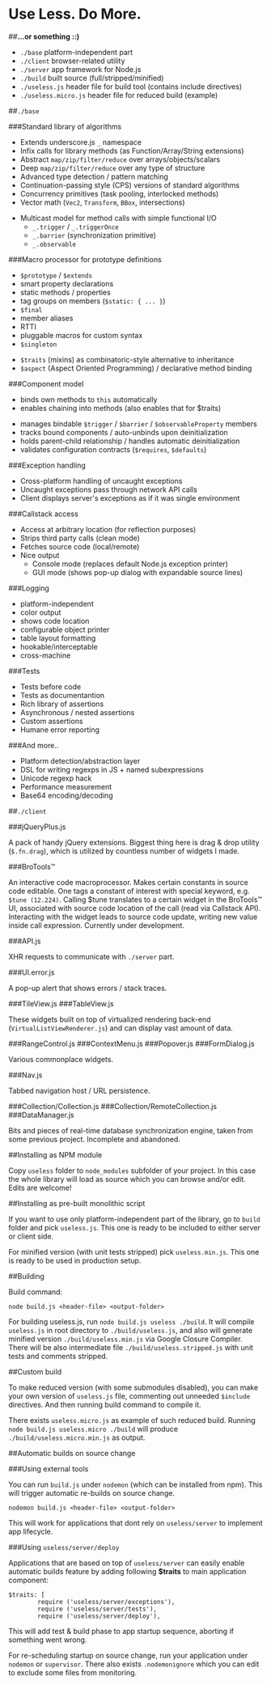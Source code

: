 # Use Less. Do More.

##__...or something **::)**__

* `./base` platform-independent part
* `./client` browser-related utility
* `./server` app framework for Node.js
* `./build` built source (full/stripped/minified)
* `./useless.js` header file for build tool (contains include directives)
* `./useless.micro.js` header file for reduced build (example)

##`./base`

###Standard library of algorithms

* Extends underscore.js `_` namespace
* Infix calls for library methods (as Function/Array/String extensions)
* Abstract `map/zip/filter/reduce` over arrays/objects/scalars
* Deep `map/zip/filter/reduce` over any type of structure
* Advanced type detection / pattern matching
* Continuation-passing style (CPS) versions of standard algorithms
* Concurrency primitives (task pooling, interlocked methods)
* Vector math (`Vec2`, `Transform`, `BBox`, intersections)
- Multicast model for method calls with simple functional I/O
    - `_.trigger` / `_.triggerOnce`
    - `_.barrier` (synchronization primitive)
    - `_.observable`

###Macro processor for prototype definitions

+ `$prototype` / `$extends`
+ smart property declarations
+ static methods / properties
+ tag groups on members (`$static: { ... }`)
+ `$final`
+ member aliases
+ RTTI
+ pluggable macros for custom syntax
+ `$singleton`
* `$traits` (mixins) as combinatoric-style alternative to inheritance
* `$aspect` (Aspect Oriented Programming) / declarative method binding

###Component model

* binds own methods to `this` automatically
* enables chaining into methods (also enables that for $traits)
+ manages bindable `$trigger` / `$barrier` / `$observableProperty` members
+ tracks bound components / auto-unbinds upon deinitialization
+ holds parent-child relationship / handles automatic deinitialization
+ validates configuration contracts (`$requires`, `$defaults`)

###Exception handling

- Cross-platform handling of uncaught exceptions
- Uncaught exceptions pass through network API calls
- Client displays server's exceptions as if it was single environment

###Callstack access

* Access at arbitrary location (for reflection purposes)
* Strips third party calls (clean mode)
* Fetches source code (local/remote)
* Nice output
    * Console mode (replaces default Node.js exception printer)
    * GUI mode (shows pop-up dialog with expandable source lines)

###Logging

+ platform-independent
+ color output
+ shows code location
+ configurable object printer
+ table layout formatting
+ hookable/interceptable
+ cross-machine

###Tests

* Tests before code
* Tests as documentantion
* Rich library of assertions
* Asynchronous / nested assertions
* Custom assertions
* Humane error reporting

###And more..

- Platform detection/abstraction layer
- DSL for writing regexps in JS + named subexpressions
- Unicode regexp hack
- Performance measurement
- Base64 encoding/decoding

##`./client`

###jQueryPlus.js

A pack of handy jQuery extensions. Biggest thing here is drag & drop utility (`$.fn.drag`), which is utilized by countless number of widgets I made.

###BroTools™

An interactive code macroprocessor. Makes certain constants in source code editable. One tags a constant of interest with special keyword, e.g. `$tune (12.224)`. Calling $tune translates to a certain widget in the BroTools™ UI, associated with source code location of the call (read via Callstack API). Interacting with the widget leads to source code update, writing new value inside call expression. Currently under development.

###API.js

XHR requests to communicate with `./server` part.

###UI.error.js

A pop-up alert that shows errors / stack traces.

###TileView.js
###TableView.js

These widgets built on top of virtualized rendering back-end (`VirtualListViewRenderer.js`) and can display vast amount of data.

###RangeControl.js
###ContextMenu.js
###Popover.js
###FormDialog.js

Various commonplace widgets.

###Nav.js

Tabbed navigation host / URL persistence.

###Collection/Collection.js
###Collection/RemoteCollection.js
###DataManager.js

Bits and pieces of real-time database synchronization engine, taken from some previous project. Incomplete and abandoned.

##Installing as NPM module

Copy `useless` folder to `node_modules` subfolder of your project. In this case the whole library will load as source which you can browse and/or edit. Edits are welcome!

##Installing as pre-built monolithic script

If you want to use only platform-independent part of the library, go to `build` folder and pick `useless.js`. This one is ready to be included to either server or client side.

For minified version (with unit tests stripped) pick `useless.min.js`. This one is ready to be used in production setup.

##Building

Build command:

`node build.js <header-file> <output-folder>`

For building useless.js, run `node build.js useless ./build`. It will compile `useless.js` in root directory to `./build/useless.js`, and also will generate minified version `./build/useless.min.js` via Google Closure Compiler. There will be also intermediate file `./build/useless.stripped.js` with unit tests and comments stripped.

##Custom build

To make reduced version (with some submodules disabled), you can make your own version of `useless.js` file, commenting out unneeded `$include` directives. And then running build command to compile it.

There exists `useless.micro.js` as example of such reduced build. Running `node build.js useless.micro ./build` will produce `./build/useless.micro.min.js` as output.

##Automatic builds on source change

###Using external tools

You can run `build.js` under `nodemon` (which can be installed from npm). This will trigger automatic re-builds on source change.

`nodemon build.js <header-file> <output-folder>`

This will work for applications that dont rely on `useless/server` to implement app lifecycle.

###Using `useless/server/deploy`

Applications that are based on top of `useless/server` can easily enable automatic builds feature by adding following **$traits** to main application component:

```
$traits: [        
        require ('useless/server/exceptions'),
        require ('useless/server/tests'),
        require ('useless/server/deploy'),
```

This will add test & build phase to app startup sequence, aborting if something went wrong.

For re-scheduling startup on source change, run your application under `nodemon` or `supervisor`. There also exists `.nodemonignore` which you can edit to exclude some files from monitoring.
